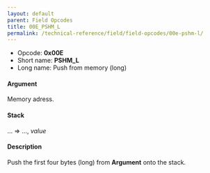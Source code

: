 ```yaml
---
layout: default
parent: Field Opcodes
title: 00E_PSHM_L
permalink: /technical-reference/field/field-opcodes/00e-pshm-l/
---
```


-   Opcode: **0x00E**
-   Short name: **PSHM\_L**
-   Long name: Push from memory (long)

#### Argument

Memory adress.

#### Stack

... =&gt; ..., *value*

#### Description

Push the first four bytes (long) from **Argument** onto the stack.
